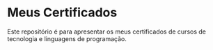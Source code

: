 # Meus Certificados
Este repositório é para apresentar os meus certificados de cursos de tecnologia e linguagens de programação.
